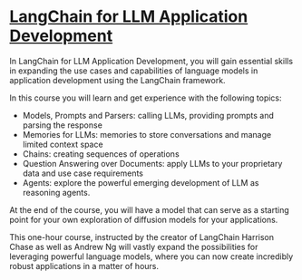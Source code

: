 # [LangChain for LLM Application Development](https://www.deeplearning.ai/short-courses/langchain-for-llm-application-development/)
In LangChain for LLM Application Development, you will gain essential skills in expanding the use cases and capabilities of language models in application development using the LangChain framework.

In this course you will learn and get experience with the following topics:

- Models, Prompts and Parsers: calling LLMs, providing prompts and parsing the response
- Memories for LLMs: memories to store conversations and manage limited context space
- Chains: creating sequences of operations
- Question Answering over Documents: apply LLMs to your proprietary data and use case requirements
- Agents: explore the powerful emerging development of LLM as reasoning agents.

At the end of the course, you will have a model that can serve as a starting point for your own exploration of diffusion models for your applications.

This one-hour course, instructed by the creator of LangChain Harrison Chase as well as Andrew Ng will vastly expand the possibilities for leveraging powerful language models, where you can now create incredibly robust applications in a matter of hours.
